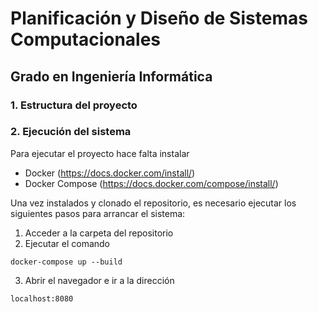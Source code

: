 # Planificación y Diseño de Sistemas Computacionales
## Grado en Ingeniería Informática 

### 1. Estructura del proyecto 


### 2. Ejecución del sistema
Para ejecutar el proyecto hace falta instalar 
- Docker (https://docs.docker.com/install/)
- Docker Compose (https://docs.docker.com/compose/install/)

Una vez instalados y clonado el repositorio, es necesario ejecutar los siguientes pasos para arrancar el sistema:

1. Acceder a la carpeta del repositorio
2. Ejecutar el comando

```
docker-compose up --build
```
3. Abrir el navegador e ir a la dirección
```
localhost:8080
```